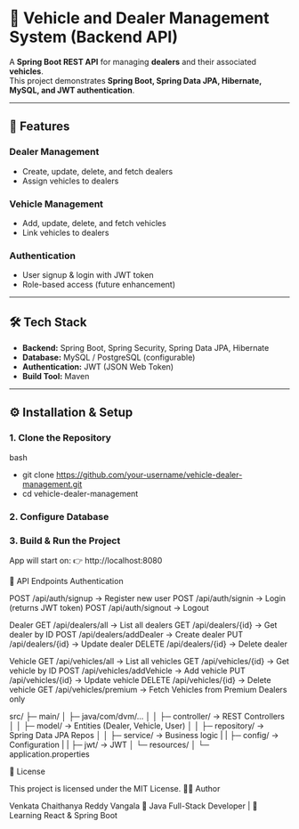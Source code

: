 # 🚗 Vehicle and Dealer Management System (Backend API)

A **Spring Boot REST API** for managing **dealers** and their associated **vehicles**.  
This project demonstrates **Spring Boot, Spring Data JPA, Hibernate, MySQL, and JWT authentication**.

---

## 📌 Features

### Dealer Management
- Create, update, delete, and fetch dealers
- Assign vehicles to dealers

### Vehicle Management
- Add, update, delete, and fetch vehicles
- Link vehicles to dealers

### Authentication
- User signup & login with JWT token
- Role-based access (future enhancement)
---

## 🛠️ Tech Stack
- **Backend:** Spring Boot, Spring Security, Spring Data JPA, Hibernate  
- **Database:** MySQL / PostgreSQL (configurable)  
- **Authentication:** JWT (JSON Web Token)  
- **Build Tool:** Maven  
---

## ⚙️ Installation & Setup
### 1. Clone the Repository 
bash
- git clone https://github.com/your-username/vehicle-dealer-management.git
- cd vehicle-dealer-management
### 2. Configure Database
### 3. Build & Run the Project

App will start on:
👉 http://localhost:8080

🔑 API Endpoints
Authentication

POST /api/auth/signup → Register new user
POST /api/auth/signin → Login (returns JWT token)
POST /api/auth/signout → Logout

Dealer
GET /api/dealers/all → List all dealers
GET /api/dealers/{id} → Get dealer by ID
POST /api/dealers/addDealer → Create dealer
PUT /api/dealers/{id} → Update dealer
DELETE /api/dealers/{id} → Delete dealer

Vehicle
GET /api/vehicles/all → List all vehicles
GET /api/vehicles/{id} → Get vehicle by ID
POST /api/vehicles/addVehicle → Add vehicle
PUT /api/vehicles/{id} → Update vehicle
DELETE /api/vehicles/{id} → Delete vehicle
GET /api/vehicles/premium → Fetch Vehicles from Premium Dealers only

src/
 ├─ main/
 │   ├─ java/com/dvm/...
 │   │   ├─ controller/   → REST Controllers
 │   │   ├─ model/        → Entities (Dealer, Vehicle, User)
 │   │   ├─ repository/   → Spring Data JPA Repos
 │   │   ├─ service/      → Business logic
 |   |   ├─ config/       → Configuration
 |   |   ├─ jwt/          → JWT
 │   └─ resources/
 │       └─ application.properties

📜 License

This project is licensed under the MIT License.
👨‍💻 Author

Venkata Chaithanya Reddy Vangala
💼 Java Full-Stack Developer | 🌱 Learning React & Spring Boot
